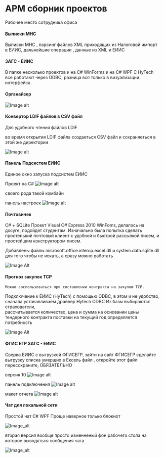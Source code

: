 # АРМ сборник проектов
Рабочее место сотрудника офиса

#### Выписки МНС

Выписки МНС , парсинг файлов XML приходящих из Налоговой импорт в ЕИИС, дальнейшие операции , 
данные  из XML и ЕИИС
 
#### ЗАГС - ЕИИС

В папке несколько проектов и на C# WinForms и на С# WPF
C HyTech все работают через ODBC, разница вся только в визуализации интерфейса.



#### Органайзер

 ![Image alt](scrin01.png)


#### Конвертор LDIF файлов в CSV файл

  Для удобного чтения файлов LDIF

во время открытия LDIF файла создаеться CSV файл и сохраняеться в этой же директории 


![Image alt](sc1.png)


#### Панель Подсистем ЕИИС

Единое окно запуска подсистем ЕИИС

Проект на C# 
![Image alt](скрин_01.png)

своего рода такой комбайн

панель настроек
![Image alt](скрин_02.png)


#### Почтовичек
   C# + SQLite 
  Проект Visual C# Express 2010  WinFoms, делалось на досуге, подойдет студентам. Изначально была попытка сделать простенький почтовый клиент с удобной и быстрой рассылкой писем, и простейшим конструктором писем.
    
  Добавлены файлы microsoft.office.interop.excel.dll и system.data.sqlite.dll для того чтобы не искать, а сразу можно работать

![Image Alt](g1.png)


#### Прогноз закупок ТСР

    Можно воспользоваться при составлении контракта на закупки ТСР.
  Подключение к ЕИИС (HyTech) с помощью ODBC, в этом и не удобство, сначала устанавливаем драйвер Hytech ODBC
  Из базы выбираются страхователи,  
  рассчитывается количество,  цена и сумма на основании цены тендерного контракта поставки на текущий год
  определяется потребность

![Image Alt](f1.png)


#### ФГИС ЕГР ЗАГС - ЕИИС

Сверка ЕИИС с выгрузкой ФГИСЕГР, зайти  на сайт ФГИСЕГР сделайте выгрузку списка умерших в Ексель файл , откройте этот файл пересохраните, ОБЯЗАТЕЛЬНО


версия 10
![Image alt](z1.png)

панель подключения 
![Image alt](z2.png)

макет отчета
![Image alt](z3.png)


#### Чат для локальной сети

Простой чат C# WPF Проще наверное только блокнот

![Image_alt](chat01.png)

вторая версия вообще просто изменненый фон рабочего стола 
на которое выводяться сообщения чата

![Image_alt](chat02.png)
